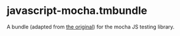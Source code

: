 # javascript-mocha.tmbundle

A bundle (adapted from [the original](https://github.com/mochajs/mocha)) for the mocha JS testing library.
